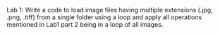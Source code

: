Lab 1: Write a code to load image files having multiple extensions (.jpg, .png, .tiff) from a single folder using a loop and apply all operations mentioned in Lab1 part 2 being in a loop of all images.
